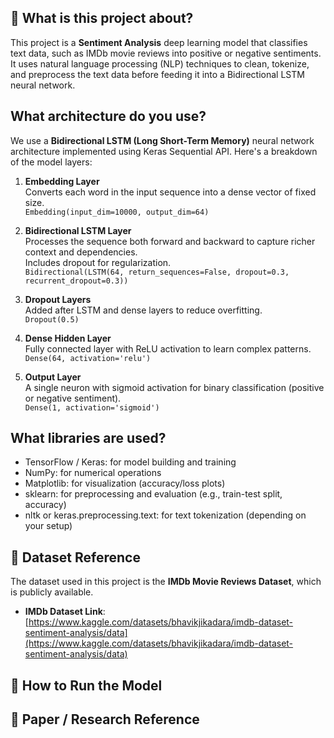 ## 📌 What is this project about? 
This project is a **Sentiment Analysis** deep learning model that classifies text data, such as IMDb movie reviews into positive or negative sentiments. It uses natural language processing (NLP) techniques to clean, tokenize, and preprocess the text data before feeding it into a Bidirectional LSTM neural network.
## What architecture do you use?
We use a **Bidirectional LSTM (Long Short-Term Memory)** neural network architecture implemented using Keras Sequential API. Here's a breakdown of the model layers: 
  
1. **Embedding Layer**  
   Converts each word in the input sequence into a dense vector of fixed size.  
   `Embedding(input_dim=10000, output_dim=64)`

2. **Bidirectional LSTM Layer**  
   Processes the sequence both forward and backward to capture richer context and dependencies.  
   Includes dropout for regularization.  
   `Bidirectional(LSTM(64, return_sequences=False, dropout=0.3, recurrent_dropout=0.3))`

3. **Dropout Layers**  
   Added after LSTM and dense layers to reduce overfitting.  
   `Dropout(0.5)`

4. **Dense Hidden Layer**  
   Fully connected layer with ReLU activation to learn complex patterns.  
   `Dense(64, activation='relu')`

5. **Output Layer**  
   A single neuron with sigmoid activation for binary classification (positive or negative sentiment).  
   `Dense(1, activation='sigmoid')`
## What libraries are used?
- TensorFlow / Keras: for model building and training
- NumPy: for numerical operations
- Matplotlib: for visualization (accuracy/loss plots)
- sklearn: for preprocessing and evaluation (e.g., train-test split, accuracy)
- nltk or keras.preprocessing.text: for text tokenization (depending on your setup)
## 📂 Dataset Reference
The dataset used in this project is the **IMDb Movie Reviews Dataset**, which is publicly available.

- **IMDb Dataset Link**: [https://www.kaggle.com/datasets/bhavikjikadara/imdb-dataset-sentiment-analysis/data](https://www.kaggle.com/datasets/bhavikjikadara/imdb-dataset-sentiment-analysis/data)
## 🚀 How to Run the Model
## 📄 Paper / Research Reference
